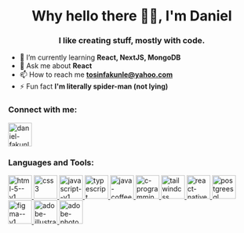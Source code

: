 <h1 align="center">Why hello there 👋🏾, I'm Daniel</h1>
<h3 align="center">I like creating stuff, mostly with code.</h3>

- 🌱 I’m currently learning **React, NextJS, MongoDB**
- 💬 Ask me about **React**
- 📫 How to reach me **tosinfakunle@yahoo.com**
- ⚡ Fun fact **I'm literally spider-man (not lying)**

<h3 align="left">Connect with me:</h3>
<p align="left">
  <a href="https://linkedin.com/in/daniel-fakunle" target="_blank"
    ><img width="48" height="48" src="https://img.icons8.com/color/48/linkedin.png" alt="daniel-fakunle"/>
  </a>
</p>

<h3 align="left">Languages and Tools:</h3>
<p align="left">
  <a href="https://www.w3.org/html/" target="_blank" rel="noreferrer">
    <img width="48" height="48" src="https://img.icons8.com/color/48/html-5--v1.png" alt="html-5--v1"/>
  </a>
  <a href="https://www.w3schools.com/css/" target="_blank" rel="noreferrer">
    <img width="48" height="48" src="https://img.icons8.com/color/48/css3.png" alt="css3"/>
  </a>
  <a href="https://developer.mozilla.org/en-US/docs/Web/JavaScript" target="_blank" rel="noreferrer">
    <img width="48" height="48" src="https://img.icons8.com/color/48/javascript--v1.png" alt="javascript--v1"/>
  </a>
  <a href="https://www.typescriptlang.org/" target="_blank" rel="noreferrer">
    <img width="48" height="48" src="https://img.icons8.com/color/48/typescript.png" alt="typescript"/>
  </a>
  <a href="https://www.java.com" target="_blank" rel="noreferrer">
    <img width="48" height="48" src="https://img.icons8.com/color/48/java-coffee-cup-logo--v1.png" alt="java-coffee-cup-logo--v1"/>
  </a>
  <a href="https://www.cprogramming.com/" target="_blank" rel="noreferrer">
    <img width="48" height="48" src="https://img.icons8.com/color/48/c-programming.png" alt="c-programming"/>
  </a>
  <a href="https://tailwindcss.com/" target="_blank" rel="noreferrer">
    <img width="48" height="48" src="https://img.icons8.com/color/48/tailwindcss.png" alt="tailwindcss"/>
  </a>
  <a href="https://reactjs.org/" target="_blank" rel="noreferrer">
    <img width="48" height="48" src="https://img.icons8.com/color/48/react-native.png" alt="react-native"/>
  </a>
  <a href="https://www.postgresql.org" target="_blank" rel="noreferrer">
    <img width="48" height="48" src="https://img.icons8.com/color/48/postgreesql.png" alt="postgreesql"/>
  </a>
  <a href="https://www.figma.com/" target="_blank" rel="noreferrer">
    <img width="48" height="48" src="https://img.icons8.com/color/48/figma--v1.png" alt="figma--v1"/>
  </a>
  <a href="https://www.adobe.com/in/products/illustrator.html" target="_blank" rel="noreferrer">
    <img width="48" height="48" src="https://img.icons8.com/color/48/adobe-illustrator--v1.png" alt="adobe-illustrator--v1"/>
  </a>
  <a href="https://www.photoshop.com/en" target="_blank" rel="noreferrer">
    <img width="48" height="48" src="https://img.icons8.com/color/48/adobe-photoshop--v1.png" alt="adobe-photoshop--v1"/>
  </a>
</p>

<!--
**danielfakunle/danielfakunle** is a ✨ _special_ ✨ repository because its `README.md` (this file) appears on your GitHub profile.

Here are some ideas to get you started:

- 🔭 I’m currently working on ...
- 🌱 I’m currently learning ...
- 👯 I’m looking to collaborate on ...
- 🤔 I’m looking for help with ...
- 💬 Ask me about ...
- 📫 How to reach me: ...
- 😄 Pronouns: ...
- ⚡ Fun fact: ...
-->
